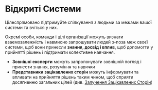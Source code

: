 # Відкриті Системи

<summary>
Цілеспрямовано підтримуйте спілкування з людьми за межами вашої системи та вчіться у них.
</summary>

Окремі особи, команди і цілі організації можуть визнати взаємозалежність і навмисно запрошувати людей з-поза меж своєї системи, щоб вони принесли **знання, досвід і вплив**, щоб допомогти у прийнятті рішень і підтримати колективне навчання.

-   **Зовнішні експерти** можуть запропонувати зовнішній погляд і принести знання, розуміння та навички
-   **Представники зацікавлених сторін** можуть інформувати та впливати на прийняття рішень таким чином, щоб сприяти досягненню загальних цілей (див. [Залучення Зацікавлених Сторін](section:involve-those-affected))
